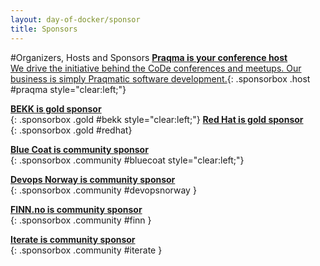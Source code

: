 ```yaml
---
layout: day-of-docker/sponsor
title: Sponsors
---
```

#Organizers, Hosts and Sponsors
[__Praqma is your conference host__<br/>We drive the initiative behind the CoDe conferences and meetups. Our business is simply Praqmatic software development.](/day-of-docker-osl15/sponsors/praqma.html){: .sponsorbox  .host #praqma style="clear:left;"}

[__BEKK is gold sponsor__<br/>](http://bekk.no){: .sponsorbox .gold #bekk style="clear:left;"}
[__Red Hat is gold sponsor__<br/>](/day-of-docker-osl15/sponsors/redhat.html){: .sponsorbox .gold #redhat}

[__Blue Coat is community sponsor__<br/>](/day-of-docker-osl15/sponsors/bluecoat.html){: .sponsorbox .community #bluecoat style="clear:left;"}

[__Devops Norway is community sponsor__<br/>](/day-of-docker-osl15/sponsors/devopsnorway.html){: .sponsorbox .community #devopsnorway }

[__FINN.no is community sponsor__<br/>](/day-of-docker-osl15/sponsors/finn.html){: .sponsorbox .community #finn }

[__Iterate is community sponsor__<br/>](/day-of-docker-osl15/sponsors/iterate.html){: .sponsorbox .community #iterate }
